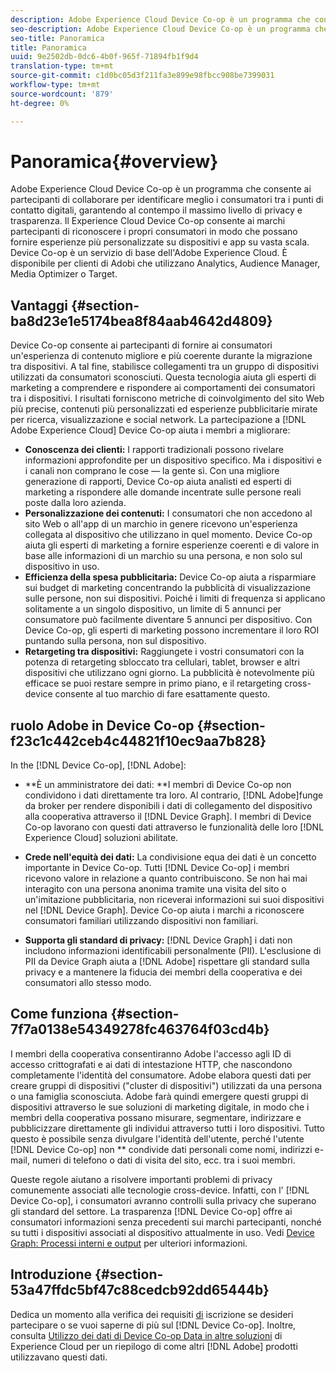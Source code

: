 ```yaml
---
description: Adobe Experience Cloud Device Co-op è un programma che consente ai partecipanti di collaborare per identificare meglio i consumatori tra i punti di contatto digitali, garantendo al contempo il massimo livello di privacy e trasparenza. Il  Experience Cloud Device Co-op consente ai marchi partecipanti di riconoscere i propri consumatori in modo che possano fornire esperienze più personalizzate su dispositivi e app su vasta scala. Device Co-op è un servizio di base dell'Adobe Experience Cloud. È disponibile per  clienti di Adobi che utilizzano Analytics,  Audience Manager, Media Optimizer o Target.
seo-description: Adobe Experience Cloud Device Co-op è un programma che consente ai partecipanti di collaborare per identificare meglio i consumatori tra i punti di contatto digitali, garantendo al contempo il massimo livello di privacy e trasparenza. Il  Experience Cloud Device Co-op consente ai marchi partecipanti di riconoscere i propri consumatori in modo che possano fornire esperienze più personalizzate su dispositivi e app su vasta scala. Device Co-op è un servizio di base dell'Adobe Experience Cloud. È disponibile per  clienti di Adobi che utilizzano Analytics,  Audience Manager, Media Optimizer o Target.
seo-title: Panoramica
title: Panoramica
uuid: 9e2502db-0dc6-4b0f-965f-71894fb1f9d4
translation-type: tm+mt
source-git-commit: c1d0bc05d3f211fa3e899e98fbcc908be7399031
workflow-type: tm+mt
source-wordcount: '879'
ht-degree: 0%

---
```



# Panoramica{#overview}

Adobe Experience Cloud Device Co-op è un programma che consente ai partecipanti di collaborare per identificare meglio i consumatori tra i punti di contatto digitali, garantendo al contempo il massimo livello di privacy e trasparenza. Il  Experience Cloud Device Co-op consente ai marchi partecipanti di riconoscere i propri consumatori in modo che possano fornire esperienze più personalizzate su dispositivi e app su vasta scala. Device Co-op è un servizio di base dell&#39;Adobe Experience Cloud. È disponibile per  clienti di Adobi che utilizzano Analytics,  Audience Manager, Media Optimizer o Target.

## Vantaggi {#section-ba8d23e1e5174bea8f84aab4642d4809}

Device Co-op consente ai partecipanti di fornire ai consumatori un&#39;esperienza di contenuto migliore e più coerente durante la migrazione tra dispositivi. A tal fine, stabilisce collegamenti tra un gruppo di dispositivi utilizzati da consumatori sconosciuti. Questa tecnologia aiuta gli esperti di marketing a comprendere e rispondere ai comportamenti dei consumatori tra i dispositivi. I risultati forniscono metriche di coinvolgimento del sito Web più precise, contenuti più personalizzati ed esperienze pubblicitarie mirate per ricerca, visualizzazione e social network. La partecipazione a [!DNL Adobe Experience Cloud] Device Co-op aiuta i membri a migliorare:

* **Conoscenza dei clienti:** I rapporti tradizionali possono rivelare informazioni approfondite per un dispositivo specifico. Ma i dispositivi e i canali non comprano le cose — la gente sì. Con una migliore generazione di rapporti, Device Co-op aiuta analisti ed esperti di marketing a rispondere alle domande incentrate sulle persone reali poste dalla loro azienda.
* **Personalizzazione dei contenuti:** I consumatori che non accedono al sito Web o all&#39;app di un marchio in genere ricevono un&#39;esperienza collegata al dispositivo che utilizzano in quel momento. Device Co-op aiuta gli esperti di marketing a fornire esperienze coerenti e di valore in base alle informazioni di un marchio su una persona, e non solo sul dispositivo in uso.
* **Efficienza della spesa pubblicitaria:** Device Co-op aiuta a risparmiare sui budget di marketing concentrando la pubblicità di visualizzazione sulle persone, non sui dispositivi. Poiché i limiti di frequenza si applicano solitamente a un singolo dispositivo, un limite di 5 annunci per consumatore può facilmente diventare 5 annunci per dispositivo. Con Device Co-op, gli esperti di marketing possono incrementare il loro ROI puntando sulla persona, non sul dispositivo.
* **Retargeting tra dispositivi:** Raggiungete i vostri consumatori con la potenza di retargeting sbloccato tra cellulari, tablet, browser e altri dispositivi che utilizzano ogni giorno. La pubblicità è notevolmente più efficace se puoi restare sempre in primo piano, e il retargeting cross-device consente al tuo marchio di fare esattamente questo.

<!--
we may not want to share info in this with customers who have not signed. Also, removed directory from S3.
<p>Download our white-paper, <a href="https://marketing-stage.adobe.com/resources/help/en_US/mcdc/downloads/what_to_expect.pdf" format="https" scope="external"> What to Expect from the Device Co-op</a> for more information. </p>
-->

##  ruolo  Adobe in Device Co-op {#section-f23c1c442ceb4c44821f10ec9aa7b828}

In the [!DNL Device Co-op], [!DNL Adobe]:

* **È un amministratore dei dati: **I membri di Device Co-op non condividono i dati direttamente tra loro. Al contrario, [!DNL Adobe]funge da broker per rendere disponibili i dati di collegamento del dispositivo alla cooperativa attraverso il [!DNL Device Graph]. I membri di Device Co-op lavorano con questi dati attraverso le funzionalità delle loro [!DNL Experience Cloud] soluzioni abilitate.

* **Crede nell&#39;equità dei dati:** La condivisione equa dei dati è un concetto importante in Device Co-op. Tutti [!DNL Device Co-op] i membri ricevono valore in relazione a quanto contribuiscono. Se non hai mai interagito con una persona anonima tramite una visita del sito o un&#39;imitazione pubblicitaria, non riceverai informazioni sui suoi dispositivi nel [!DNL Device Graph]. Device Co-op aiuta i marchi a riconoscere consumatori familiari utilizzando dispositivi non familiari.

* **Supporta gli standard di privacy:** [!DNL Device Graph] i dati non includono informazioni identificabili personalmente (PII). L&#39;esclusione di PII da Device Graph aiuta a [!DNL Adobe] rispettare gli standard sulla privacy e a mantenere la fiducia dei membri della cooperativa e dei consumatori allo stesso modo.

## Come funziona {#section-7f7a0138e54349278fc463764f03cd4b}

I membri della cooperativa consentiranno  Adobe l&#39;accesso agli ID di accesso crittografati e ai dati di intestazione HTTP, che nascondono completamente l&#39;identità del consumatore.  Adobe elabora questi dati per creare gruppi di dispositivi (&quot;cluster di dispositivi&quot;) utilizzati da una persona o una famiglia sconosciuta.  Adobe farà quindi emergere questi gruppi di dispositivi attraverso le sue soluzioni di marketing digitale, in modo che i membri della cooperativa possano misurare, segmentare, indirizzare e pubblicizzare direttamente gli individui attraverso tutti i loro dispositivi. Tutto questo è possibile senza divulgare l&#39;identità dell&#39;utente, perché l&#39;utente [!DNL Device Co-op] non ** condivide dati personali come nomi, indirizzi e-mail, numeri di telefono o dati di visita del sito, ecc. tra i suoi membri.

Queste regole aiutano a risolvere importanti problemi di privacy comunemente associati alle tecnologie cross-device. Infatti, con l&#39; [!DNL Device Co-op], i consumatori avranno controlli sulla privacy che superano gli standard del settore. La trasparenza [!DNL Device Co-op] offre ai consumatori informazioni senza precedenti sui marchi partecipanti, nonché su tutti i dispositivi associati al dispositivo attualmente in uso. Vedi [Device Graph: Processi interni e output](../processes/links.md#concept-e9526af3476b478aab7c57b9ed0bab7c) per ulteriori informazioni.

## Introduzione {#section-53a47ffdc5bf47c88cedcb92dd65444b}

Dedica un momento alla verifica dei requisiti [di](../about/requirements.md#concept-31d3d165d22546afbedf023d32ad3a43) iscrizione se desideri partecipare o se vuoi saperne di più sul [!DNL Device Co-op]. Inoltre, consulta [Utilizzo dei dati di Device Co-op Data in altre soluzioni](../other-solutions/other-solutions.md#concept-46278a50cfca4e1ab83a3b35077a585f) di Experience Cloud  per un riepilogo di come altri [!DNL Adobe] prodotti utilizzavano questi dati.
